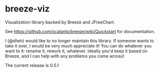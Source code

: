 breeze-viz
=============

Visualization library backed by Breeze and JFreeChart.

See https://github.com/scalanlp/breeze/wiki/Quickstart for documentation.

I (@dlwh) would like to no longer maintain this library. If someone wants to take it over, I would be very much appreciate it! You can do whatever you want to it:
rename it, rework it, whatever. Ideally you'd keep it based on Breeze, and I can help with any problems you come across!

The current release is 0.5.1
